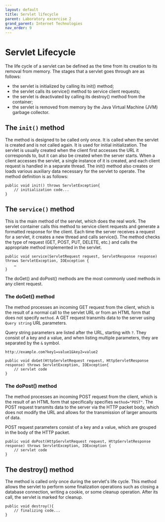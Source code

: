 ```yaml
---
layout: default
title: Servlet lifecycle
parent: Laboratory excercise 2
grand_parent: Internet Technologies
nav_order: 9
---
```



# Servlet Lifecycle

The life cycle of a servlet can be defined as the time from its creation to its removal from memory. The stages that a servlet goes through are as follows:

* the servlet is initialized by calling its init() method;
* the servlet calls its service() method to service client requests;
* the servlet is deactivated by calling its destroy() method from the container;
* the servlet is removed from memory by the Java Virtual Machine (JVM) garbage collector.

## The `init()` method

The method is designed to be called only once. It is called when the servlet is created and is not called again. It is used for initial initialization. The servlet is usually created when the client first accesses the URL it corresponds to, but it can also be created when the server starts. When a client accesses the servlet, a single instance of it is created, and each client request is handled in a separate thread. The init() method also creates or loads various auxiliary data necessary for the servlet to operate. The method definition is as follows:

```
public void init() throws ServletException{
    // initialization code...
}
```

## The `service()` method

This is the main method of the servlet, which does the real work. The servlet container calls this method to service client requests and generate a formatted response for the client. Each time the server receives a request for a servlet, it creates a new thread and calls service(). The method checks the type of request (GET, POST, PUT, DELETE, etc.) and calls the appropriate method implemented in the servlet.

```
public void service(ServletRequest request, ServletResponse response)
throws ServletException, IOException {
    …
}
```

The doGet() and doPost() methods are the most commonly used methods in any client request.

### The doGet() method

The method processes an incoming GET request from the client, which is the result of a normal call to the servlet URL or from an HTML form that does not specify `method`. A GET request transmits data to the server using `Query string` URL parameters.

Query string parameters are listed after the URL, starting with `?`. They consist of a key and a value, and when listing multiple parameters, they are separated by the `&` symbol.

`http://example.com?key1=value1&key2=value2`

```
public void doGet(HttpServletRequest request, HttpServletResponse response) throws ServletException, IOException{
    // servlet code
}
```

### The doPost() method

The method processes an incoming POST request from the client, which is the result of an HTML form that specifically specifies `method="POST"`. The POST request transmits data to the server via the HTTP packet body, which does not modify the URL and allows for the transmission of larger amounts of data.

POST request parameters consist of a key and a value, which are grouped in the body of the HTTP packet.

```
public void doPost(HttpServletRequest request, HttpServletResponse response) throws ServletException, IOException {
    // servlet code
}
```

## The destroy() method

The method is called only once during the servlet's life cycle. This method allows the servlet to perform some finalization operations such as closing a database connection, writing a cookie, or some cleanup operation. After its call, the servlet is marked for cleanup.

```
public void destroy(){
    // finalizing code...
}
```
